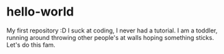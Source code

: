 # hello-world
My first repository :D
I suck at coding, I never had a tutorial. I am a toddler, running around throwing other people's at walls hoping something sticks. Let's do this fam.
